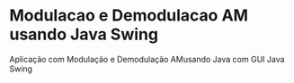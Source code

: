 # Modulacao e Demodulacao AM usando Java Swing
Aplicação com Modulação e Demodulação AMusando Java com GUI Java Swing
